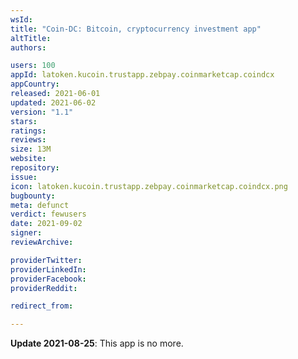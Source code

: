 ```yaml
---
wsId: 
title: "Coin-DC: Bitcoin, cryptocurrency investment app"
altTitle: 
authors:

users: 100
appId: latoken.kucoin.trustapp.zebpay.coinmarketcap.coindcx
appCountry: 
released: 2021-06-01
updated: 2021-06-02
version: "1.1"
stars: 
ratings: 
reviews: 
size: 13M
website: 
repository: 
issue: 
icon: latoken.kucoin.trustapp.zebpay.coinmarketcap.coindcx.png
bugbounty: 
meta: defunct
verdict: fewusers
date: 2021-09-02
signer: 
reviewArchive:

providerTwitter: 
providerLinkedIn: 
providerFacebook: 
providerReddit: 

redirect_from:

---
```


**Update 2021-08-25**: This app is no more.
